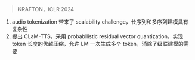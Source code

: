 > KRAFTON，ICLR 2024
<!-- With the emergence of neural audio codecs, which encode multiple streams of discrete tokens from audio, large language models have recently gained attention as a promising approach for zero-shot Text-to-Speech (TTS) synthesis. Despite the ongoing rush towards scaling paradigms, audio tokenization ironically am- plifies the scalability challenge, stemming from its long sequence length and the complexity of modelling the multiple sequences. To mitigate these issues, we present CLaM-TTS that employs a probabilistic residual vector quantization to (1) achieve superior compression in the token length, and (2) allow a language model to generate multiple tokens at once, thereby eliminating the need for cas- caded modeling to handle the number of token streams. Our experimental results demonstrate that CLaM-TTS is better than or comparable to state-of-the-art neural codec-based TTS models regarding naturalness, intelligibility, speaker similarity, and inference speed. In addition, we examine the impact of the pretraining extent of the language models and their text tokenization strategies on performances. -->
1. audio tokenization 带来了 scalability challenge，长序列和多序列建模具有复杂性
2. 提出 CLaM-TTS，采用 probabilistic residual vector quantization，实现 token 长度的优越压缩，允许 LM 一次生成多个 token，消除了级联建模的需要